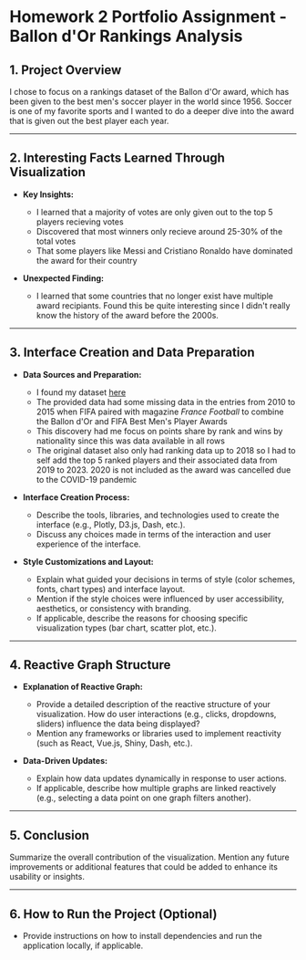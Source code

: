 # Homework 2 Portfolio Assignment - Ballon d'Or Rankings Analysis

## 1. Project Overview
I chose to focus on a rankings dataset of the Ballon d'Or award, which has been given to the best men's soccer player in the world since 1956.
Soccer is one of my favorite sports and I wanted to do a deeper dive into the award that is given out the best player each year.

---

## 2. Interesting Facts Learned Through Visualization
- **Key Insights:**
  - I learned that a majority of votes are only given out to the top 5 players recieving votes
  - Discovered that most winners only recieve around 25-30% of the total votes
  - That some players like Messi and Cristiano Ronaldo have dominated the award for their country
  
- **Unexpected Finding:**
  - I learned that some countries that no longer exist have multiple award recipiants. Found this be quite interesting since I didn't really know the history of the award before the 2000s.

---

## 3. Interface Creation and Data Preparation
- **Data Sources and Preparation:**
  - I found my dataset [here](https://www.kaggle.com/datasets/mexwell/ballon-dor-voting-history)
  - The provided data had some missing data in the entries from 2010 to 2015 when FIFA paired with magazine *France Football* to combine the Ballon d'Or and FIFA Best Men's Player Awards
  - This discovery had me focus on points share by rank and wins by nationality since this was data available in all rows
  - The original dataset also only had ranking data up to 2018 so I had to self add the top 5 ranked players and their associated data from 2019 to 2023. 2020 is not included as the award was cancelled due to the COVID-19 pandemic

- **Interface Creation Process:**
  - Describe the tools, libraries, and technologies used to create the interface (e.g., Plotly, D3.js, Dash, etc.).
  - Discuss any choices made in terms of the interaction and user experience of the interface.

- **Style Customizations and Layout:**
  - Explain what guided your decisions in terms of style (color schemes, fonts, chart types) and interface layout.
  - Mention if the style choices were influenced by user accessibility, aesthetics, or consistency with branding.
  - If applicable, describe the reasons for choosing specific visualization types (bar chart, scatter plot, etc.).

---

## 4. Reactive Graph Structure
- **Explanation of Reactive Graph:**
  - Provide a detailed description of the reactive structure of your visualization. How do user interactions (e.g., clicks, dropdowns, sliders) influence the data being displayed?
  - Mention any frameworks or libraries used to implement reactivity (such as React, Vue.js, Shiny, Dash, etc.).

- **Data-Driven Updates:**
  - Explain how data updates dynamically in response to user actions.
  - If applicable, describe how multiple graphs are linked reactively (e.g., selecting a data point on one graph filters another).

---

## 5. Conclusion
Summarize the overall contribution of the visualization. Mention any future improvements or additional features that could be added to enhance its usability or insights.

---

## 6. How to Run the Project (Optional)
- Provide instructions on how to install dependencies and run the application locally, if applicable.

